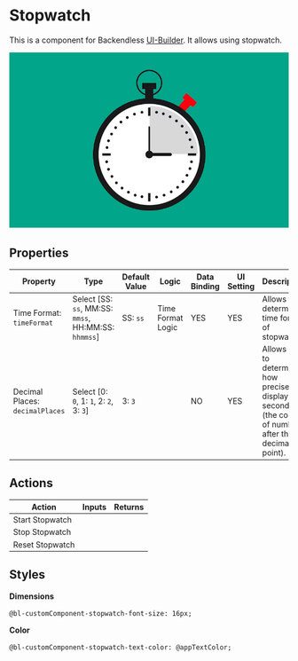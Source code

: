 # Stopwatch

This is a component for Backendless [UI-Builder](https://backendless.com/developers/#ui-builder). It allows using stopwatch.

<p align="center">
  <img src="./thumbnail.png" alt="main thumbnail" width="780"/>
</p>

## Properties

| Property                        | Type                                                 | Default Value | Logic             | Data Binding | UI Setting | Description                                                                                                  |
|---------------------------------|------------------------------------------------------|---------------|-------------------|--------------|------------|--------------------------------------------------------------------------------------------------------------|
| Time Format: `timeFormat`       | Select [SS: `ss`, MM:SS: `mmss`, HH:MM:SS: `hhmmss`] | SS: `ss`      | Time Format Logic | YES          | YES        | Allows to determine time format of stopwatch.                                                                |
| Decimal Places: `decimalPlaces` | Select [0: `0`, 1: `1`, 2: `2`, 3: `3`]              | 3: `3`        |                   | NO           | YES        | Allows you to determine how precisely to display the seconds (the count of numbers after the decimal point). |

## Actions

| Action          | Inputs | Returns |
|-----------------|--------|---------|
| Start Stopwatch |        |         |
| Stop Stopwatch  |        |         |
| Reset Stopwatch |        |         |

## Styles

**Dimensions**

```
@bl-customComponent-stopwatch-font-size: 16px;
```

**Color**

```
@bl-customComponent-stopwatch-text-color: @appTextColor;
```
